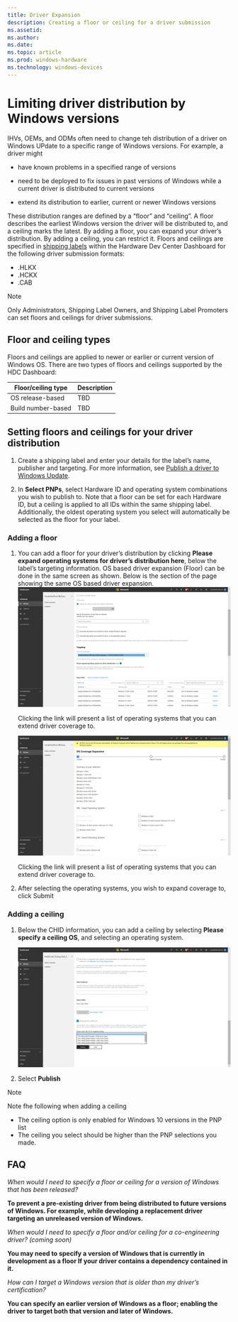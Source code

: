 ```yaml
---
title: Driver Expansion
description: Creating a floor or ceiling for a driver submission
ms.assetid: 
ms.author: 
ms.date: 
ms.topic: article
ms.prod: windows-hardware
ms.technology: windows-devices
---
```


# Limiting driver distribution by Windows versions

IHVs, OEMs, and ODMs often need to change teh distribution of a driver on Windows UPdate to a specific range of Windows versions. For example, a driver might

* have known problems in a specified range of versions

* need to be deployed to fix issues in past versions of Windows while a current driver is distributed to current versions

* extend its distribution to earlier, current or newer Windows versions

These distribution ranges are defined by a “floor” and “ceiling”. A floor describes the earliest Windows version the driver will be distributed to, and a ceiling marks the latest. By adding a floor, you can expand your driver’s distribution. By adding a ceiling, you can restrict it. Floors and ceilings are specified in [shipping labels](https://docs.microsoft.com/windows-hardware/drivers/dashboard/manage-driver-distribution-by-submission) within the Hardware Dev Center Dashboard for the following driver submission formats:

* .HLKX
* .HCKX
* .CAB

> [!NOTE]
> Only Administrators, Shipping Label Owners, and Shipping Label Promoters can set floors and ceilings for driver submissions.

## Floor and ceiling types

Floors and ceilings are applied to newer or earlier or current version of Windows OS.
There are two types of floors and ceilings supported by the HDC Dashboard:

| Floor/ceiling type | Description |
| -- | -- |
| OS release-based | TBD |
| Build number-based | TBD |

## Setting floors and ceilings for your driver distribution

1. Create a shipping label and enter your details for the label’s name, publisher and targeting. For more information, see [Publish a driver to Windows Update](https://docs.microsoft.com/en-us/windows-hardware/drivers/dashboard/publish-a-driver-to-windows-update).

2. In **Select PNPs**, select Hardware ID and operating system combinations you wish to publish to. Note that a floor can be set for each Hardware ID, but a ceiling is applied to all IDs within the same shipping label. Additionally, the oldest operating system you select will automatically be selected as the floor for your label. 

### Adding a floor

1. You can add a floor for your driver’s distribution by clicking **Please expand operating systems for driver’s distribution here**, below the label’s targeting information. OS based driver expansion (Floor) can be done in the same screen as shown.  Below is the section of the page showing the same OS based driver expansion.
    ![A screen showing the dashboard screen to add a floor to a driver.](images/driver-floor-screen.png)

    Clicking the link will present a list of operating systems that you can extend driver coverage to.

    ![An image showing the operating systems available to expand coverage to.](images/driver-floor-screen-2.png)

    Clicking the link will present a list of operating systems that you can extend driver coverage to.

2.	After selecting the operating systems, you wish to expand coverage to, click Submit

### Adding a ceiling

1.	Below the CHID information, you can add a ceiling by selecting **Please specify a ceiling OS**, and selecting an operating system.

    ![A screenshot of the ceiling options available to driver submissions.](images/driver-ceiling-screen.png)

2. Select **Publish**

> [!NOTE]
> Note fhe following when adding a ceiling
> * The ceiling option is only enabled for Windows 10 versions in the PNP list
> * The ceiling you select should be higher than the PNP selections you made.

## FAQ

*When would I need to specify a floor or ceiling for a version of Windows that has been released?*

**To prevent a pre-existing driver from being distributed to future versions of Windows. For example, while developing a replacement driver targeting an unreleased version of Windows.**

*When would I need to specify a floor and/or ceiling for a co-engineering driver? (coming soon)*

**You may need to specify a version of Windows that is currently in development as a floor If your driver contains a dependency contained in it.**

*How can I target a Windows version that is older than my driver’s certification?*

**You can specify an earlier version of Windows as a floor; enabling the driver to target both that version and later of Windows.**
